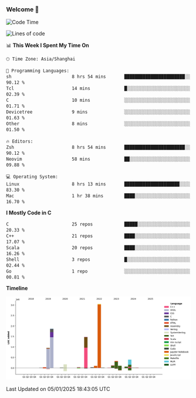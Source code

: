 ### Welcome 👋

<!--START_SECTION:waka-->
![Code Time](http://img.shields.io/badge/Code%20Time-1%2C800%20hrs%2043%20mins-blue)

![Lines of code](https://img.shields.io/badge/From%20Hello%20World%20I%27ve%20Written-8.7%20million%20lines%20of%20code-blue)

📊 **This Week I Spent My Time On** 

```text
🕑︎ Time Zone: Asia/Shanghai

💬 Programming Languages: 
sh                       8 hrs 54 mins       ███████████████████████░░   90.12 % 
Tcl                      14 mins             █░░░░░░░░░░░░░░░░░░░░░░░░   02.39 % 
C                        10 mins             ░░░░░░░░░░░░░░░░░░░░░░░░░   01.71 % 
Devicetree               9 mins              ░░░░░░░░░░░░░░░░░░░░░░░░░   01.63 % 
Other                    8 mins              ░░░░░░░░░░░░░░░░░░░░░░░░░   01.50 % 

🔥 Editors: 
Zsh                      8 hrs 54 mins       ███████████████████████░░   90.12 % 
Neovim                   58 mins             ██░░░░░░░░░░░░░░░░░░░░░░░   09.88 % 

💻 Operating System: 
Linux                    8 hrs 13 mins       █████████████████████░░░░   83.30 % 
Mac                      1 hr 38 mins        ████░░░░░░░░░░░░░░░░░░░░░   16.70 % 
```

**I Mostly Code in C** 

```text
C                        25 repos            █████░░░░░░░░░░░░░░░░░░░░   20.33 % 
C++                      21 repos            ████░░░░░░░░░░░░░░░░░░░░░   17.07 % 
Scala                    20 repos            ████░░░░░░░░░░░░░░░░░░░░░   16.26 % 
Shell                    3 repos             █░░░░░░░░░░░░░░░░░░░░░░░░   02.44 % 
Go                       1 repo              ░░░░░░░░░░░░░░░░░░░░░░░░░   00.81 % 
```



**Timeline**

![Lines of Code chart](https://raw.githubusercontent.com/Bohan-hu/Bohan-hu/master/assets/bar_graph.png)


 Last Updated on 05/01/2025 18:43:05 UTC
<!--END_SECTION:waka-->



